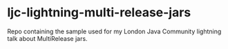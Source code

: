 # ljc-lightning-multi-release-jars

Repo containing the sample used for my London Java Community lightning talk
about MultiRelease jars.
